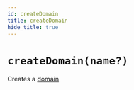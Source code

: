 ```yaml
---
id: createDomain
title: createDomain
hide_title: true
---
```


# `createDomain(name?)`

Creates a [domain](Domain.md)
